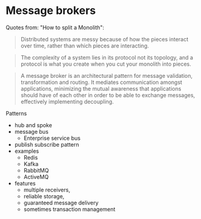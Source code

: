 # Message brokers

Quotes from: "How to split a Monolith":

> Distributed systems are messy because of how the pieces interact over
> time, rather than which pieces are interacting.

> The complexity of a system lies in its protocol not its topology, and a
> protocol is what you create when you cut your monolith into pieces.

> A message broker is an architectural pattern for message validation,
> transformation and routing. It mediates communication amongst
> applications, minimizing the mutual awareness that applications should have
> of each other in order to be able to exchange messages, effectively
> implementing decoupling.

Patterns

* hub and spoke
* message bus
    * Enterprise service bus
* publish subscribe pattern
* examples
    * Redis
    * Kafka
    * RabbitMQ
    * ActiveMQ
* features
    * multiple receivers,
    * reliable storage,
    * guaranteed message delivery
    * sometimes transaction management
